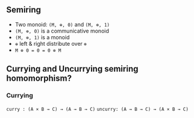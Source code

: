 ## Semiring
- Two monoid: `(M, ⊕, 0)` and `(M, ⊗, 1)`
- `(M, ⊕, 0)` is a communicative monoid
- `(M, ⊗, 1)` is a monoid
- `⊕` left & right distribute over `⊗`
- `M ⊗ 0 = 0 = 0 ⊗ M`

## Currying and Uncurrying semiring homomorphism?

### Currying
`curry : (A × B → C) → (A → B → C)`
`uncurry: (A → B → C) → (A × B → C)`
